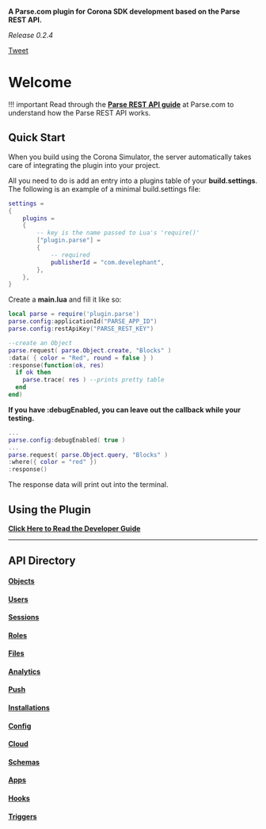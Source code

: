 <style>.codehilite{padding-top:2px;padding-bottom:6px;}</style>

__A Parse.com plugin for Corona SDK development based on the Parse REST API.__

*Release 0.2.4*

<a href="https://twitter.com/share" class="twitter-share-button" data-url="http://parse.develephant.com" data-text="Parse plugin for Corona SDK" data-via="develephant" data-size="large" data-related="coronalabs" data-hashtags="parseit">Tweet</a>
<script>!function(d,s,id){var js,fjs=d.getElementsByTagName(s)[0],p=/^http:/.test(d.location)?'http':'https';if(!d.getElementById(id)){js=d.createElement(s);js.id=id;js.src=p+'://platform.twitter.com/widgets.js';fjs.parentNode.insertBefore(js,fjs);}}(document, 'script', 'twitter-wjs');</script>

# Welcome

!!! important
    Read through the [__Parse REST API guide__](https://www.parse.com/docs/rest/guide) at Parse.com to understand how the Parse REST API works.
    
## Quick Start

When you build using the Corona Simulator, the server automatically takes care of integrating the plugin into your project.

All you need to do is add an entry into a plugins table of your __build.settings__. The following is an example of a minimal build.settings file:

```lua
settings =
{
    plugins =
    {
        -- key is the name passed to Lua's 'require()'
        ["plugin.parse"] =
        {
            -- required
            publisherId = "com.develephant",
        },
    },      
}
```

Create a __main.lua__ and fill it like so:

```lua
local parse = require('plugin.parse')
parse.config:applicationId("PARSE_APP_ID")
parse.config:restApiKey("PARSE_REST_KEY")

--create an Object
parse.request( parse.Object.create, "Blocks" )
:data( { color = "Red", round = false } )
:response(function(ok, res)
  if ok then
    parse.trace( res ) --prints pretty table
  end
end)
```

__If you have :debugEnabled, you can leave out the callback while your testing.__

```lua
...
parse.config:debugEnabled( true )
...
parse.request( parse.Object.query, "Blocks" )
:where({ color = "red" })
:response()
```

The response data will print out into the terminal.

## Using the Plugin

__[Click Here to Read the Developer Guide](CH1_Usage.md)__

---

## API Directory

#### [Objects](API_Objects.md)
#### [Users](API_Users.md)
#### [Sessions](API_Sessions.md)
#### [Roles](API_Roles.md)
#### [Files](API_Files.md)
#### [Analytics](API_Analytics.md)
#### [Push](API_Push.md)
#### [Installations](API_Installations.md)
#### [Config](API_Config.md)
#### [Cloud](API_Cloud.md)
#### [Schemas](API_Schemas.md)
#### [Apps](API_Apps.md)
#### [Hooks](API_Hooks.md)
#### [Triggers](API_Triggers.md)
